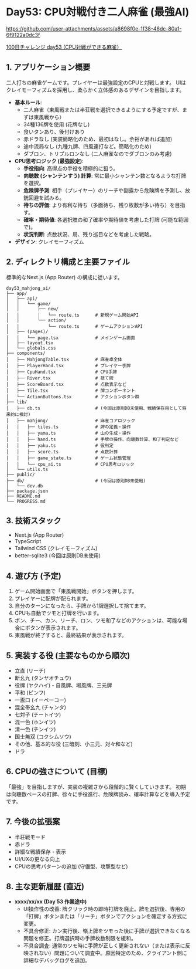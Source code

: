 # Day53: CPU対戦付き二人麻雀 (最強AI)

https://github.com/user-attachments/assets/a8698f0e-1f38-46dc-80a1-6f9122a0dc3f

[100日チャレンジ day53 (CPU対戦ができる麻雀）](https://zenn.dev/gin_nazo/scraps/2264af3439c247)

## 1. アプリケーション概要

二人打ちの麻雀ゲームです。プレイヤーは最強設定のCPUと対戦します。
UIはクレイモーフィズムを採用し、柔らかく立体感のあるデザインを目指します。

*   **基本ルール**:
    *   二人麻雀（東風戦または半荘戦を選択できるようにする予定ですが、まずは東風戦から）
    *   34種136牌を使用 (花牌なし)
    *   食いタンあり、後付けあり
    *   赤ドラなし (実装簡略化のため、最初はなし。余裕があれば追加)
    *   途中流局なし (九種九牌、四風連打など。簡略化のため)
    *   ダブロン、トリプルロンなし (二人麻雀なのでダブロンのみ考慮)
*   **CPU思考ロジック (最強設定)**:
    *   **手役指向**: 高得点の手役を積極的に狙う。
    *   **向聴数 (シャンテンすう) 計算**: 常に最小シャンテン数となるような打牌を選択。
    *   **危険牌予測**: 相手（プレイヤー）のリーチや副露から危険牌を予測し、放銃回避を試みる。
    *   **待ちの評価**: より有利な待ち（多面待ち、残り枚数が多い待ち）を目指す。
    *   **確率・期待値**: 各選択肢の和了確率や期待値を考慮した打牌 (可能な範囲で)。
    *   **状況判断**: 点数状況、局、残り巡目などを考慮した戦略。
*   **デザイン**: クレイモーフィズム

## 2. ディレクトリ構成と主要ファイル

標準的なNext.js (App Router) の構成に従います。

```
day53_mahjong_ai/
├── app/
│   ├── api/
│   │   └── game/
│   │       ├── new/
│   │       │   └── route.ts      # 新規ゲーム開始API
│   │       └── action/
│   │           └── route.ts      # ゲームアクションAPI
│   ├── (pages)/
│   │   └── page.tsx              # メインゲーム画面
│   ├── layout.tsx
│   └── globals.css
├── components/
│   ├── MahjongTable.tsx          # 麻雀卓全体
│   ├── PlayerHand.tsx            # プレイヤー手牌
│   ├── CpuHand.tsx               # CPU手牌
│   ├── River.tsx                 # 捨て牌
│   ├── ScoreBoard.tsx            # 点数表示など
│   ├── Tile.tsx                  # 牌コンポーネント
│   └── ActionButtons.tsx         # アクションボタン群
├── lib/
│   ├── db.ts                     # (今回は原則DB未使用、戦績保存用として将来的に検討)
│   ├── mahjong/                  # 麻雀コアロジック
│   │   ├── tiles.ts              # 牌の定義・操作
│   │   ├── yama.ts               # 山の生成・操作
│   │   ├── hand.ts               # 手牌の操作、向聴数計算、和了判定など
│   │   ├── yaku.ts               # 役判定
│   │   ├── score.ts              # 点数計算
│   │   ├── game_state.ts         # ゲーム状態管理
│   │   └── cpu_ai.ts             # CPU思考ロジック
│   └── utils.ts
├── public/
├── db/                           # (今回は原則DB未使用)
│   └── dev.db
├── package.json
├── README.md
└── PROGRESS.md
```

## 3. 技術スタック

*   Next.js (App Router)
*   TypeScript
*   Tailwind CSS (クレイモーフィズム)
*   better-sqlite3 (今回は原則DB未使用)

## 4. 遊び方 (予定)

1.  ゲーム開始画面で「東風戦開始」ボタンを押します。
2.  プレイヤーに配牌が配られます。
3.  自分のターンになったら、手牌から1牌選択して捨てます。
4.  CPUも自動でツモと打牌を行います。
5.  ポン、チー、カン、リーチ、ロン、ツモ和了などのアクションは、可能な場合にボタンが表示されます。
6.  東風戦が終了すると、最終結果が表示されます。

## 5. 実装する役 (主要なものから順次)

*   立直 (リーチ)
*   断幺九 (タンヤオチュウ)
*   役牌 (ヤクハイ) - 自風牌、場風牌、三元牌
*   平和 (ピンフ)
*   一盃口 (イーペーコー)
*   混全帯幺九 (チャンタ)
*   七対子 (チートイツ)
*   混一色 (ホンイツ)
*   清一色 (チンイツ)
*   国士無双 (コクシムソウ)
*   その他、基本的な役 (三暗刻、小三元、対々和など)
*   ドラ

## 6. CPUの強さについて (目標)

「最強」を目指しますが、実装の複雑さから段階的に賢くしていきます。
初期は向聴数ベースの打牌、徐々に手役進行、危険牌読み、確率計算などを導入予定です。

## 7. 今後の拡張案

*   半荘戦モード
*   赤ドラ
*   詳細な戦績保存・表示
*   UI/UXの更なる向上
*   CPUの思考パターンの追加 (守備型、攻撃型など)

## 8. 主な更新履歴 (直近)

*   **xxxx/xx/xx (Day 53 作業途中)**
    *   UI操作性の改善: 牌クリック時の即時打牌を廃止。牌を選択後、専用の「打牌」ボタンまたは「リーチ」ボタンでアクションを確定する方式に変更。
    *   不具合修正: カン実行後、嶺上牌をツモった後に手牌が選択できなくなる問題を修正。打牌選択時の手牌枚数制限を緩和。
    *   不具合調査: 通常のツモ時に手牌が正しく更新されない（または表示に反映されない）問題について調査中。原因特定のため、クライアント側に詳細なデバッグログを追加。
